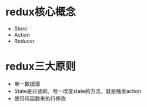 # redux核心概念

* Store
* Action
* Reducer



# redux三大原则

* 单一数据源
* State是只读的。唯一改变state的方法，就是触发action
* 使用纯函数来执行修改

